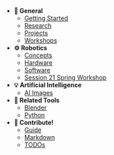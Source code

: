 * **🔑 General**
  * [Getting Started](getting-started.md)
  * [Research](research.md)
  * [Projects](projects.md)
  * [Workshops](workshops/overview.md)
* **⚙️ Robotics**
  * [Concepts](robotics/concepts.md)
  * [Hardware](robotics/hardware.md)
  * [Software](robotics/software.md)
  * [Session 21 Spring Workshop](workshops/session21spring/readme.md)
* **💡 Artificial Intelligence**
  * [AI Images](ai/ai-images.md)
* **🔧 Related Tools**
  * [Blender](tools/blender.md)
  * [Python](tools/python.md)
* **🤝 Contribute!**
  * [Guide](readme.md)
  * [Markdown](markdown.md)
  * [TODOs](todo.md)